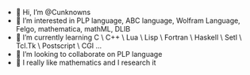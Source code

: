 - 👋 Hi, I’m @Cunknowns
- 👀 I’m interested in PLP language, ABC language, Wolfram Language, Felgo, mathematica, mathML, DLIB
- 🌱 I’m currently learning C \ C++ \ Lua \ Lisp \ Fortran \ Haskell \ Setl \ Tcl.Tk \ Postscript \ CGI ...
- 💞️ I’m looking to collaborate on PLP language
- 📖 I really like mathematics and I research it
<!---
Cunknowns/Cunknowns is a ✨ special ✨ repository because its `README.md` (this file) appears on your GitHub profile.
You can click the Preview link to take a look at your changes.
--->
